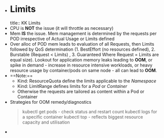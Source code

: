 - # Limits
  title:: KK Limits
- CPU is **NOT** the issue (it will throttle as necessary)
- Mem **IS** the issue. Mem management is determined by the requests per POD irrespective of Actual Usage or Limits defined
- Over alloc of POD mem leads to evaluation of all Requests, then Limits followed by QoS determination (1. BestEffort (no resources defined), 2. Burstable (Request < Limits) , 3. Guaranteed Where Request = Limits are equal size).  Lookout for application memory leaks leading to **OOM**, or spike in demand - increase in resource intensive workloads, or heavy resource usage by container/pods on same node - all can lead to **OOM**.
- ==Note:==
	- Kind: ResourceQuota define the limits applicable to the *Namespace*
	- Kind: LimitRange defines limits for a *Pod* or *Container*
	- Otherwise the requests are tailored as content within a Pod or Container
- Strategies for OOM remedy/diagnostics
  > kubectl get pods - check status and restart count
  > kubectl logs for a specific container
  > kubectl top - reflects biggest resource capacity and utilisation
-